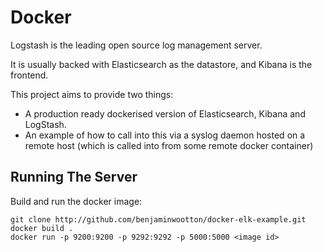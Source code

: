 # Docker 

Logstash is the leading open source log management server.

It is usually backed with Elasticsearch as the datastore, and Kibana is the frontend.

This project aims to provide two things:

- A production ready dockerised version of Elasticsearch, Kibana and LogStash.
- An example of how to call into this via a syslog daemon hosted on a remote host (which is called into from some remote docker container)

## Running The Server 

Build and run the docker image:
   
    git clone http://github.com/benjaminwootton/docker-elk-example.git
    docker build .
    docker run -p 9200:9200 -p 9292:9292 -p 5000:5000 <image id>
